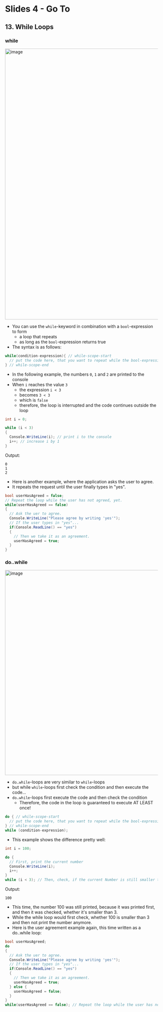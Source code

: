 # Slides 4 - Go To

## 13. While Loops
### while
<img width="893" alt="image" src="https://user-images.githubusercontent.com/7360266/135168452-01a877f2-47b4-480e-9169-e0bf70870248.png">

- You can use the `while`-keyword in combination with a `bool`-expression to form
  - a loop that repeats
  - as long as the `bool`-expression returns true
- The syntax is as follows:
```cs
while(condition-expression){ // while-scope-start
  // put the code here, that you want to repeat while the bool-expression is true
} // while-scope-end
```
- In the following example, the numbers `0`, `1` and `2` are printed to the console
- When `i` reaches the value `3`
  - the expression `i < 3` 
  - becomes `3 < 3` 
  - which is `false`
  - therefore, the loop is interrupted and the code continues outside the loop
```cs
int i = 0;

while (i < 3)
{
  Console.WriteLine(i); // print i to the console
  i++; // increase i by 1
}
```
Output:
```
0
1
2
```
- Here is another example, where the application asks the user to agree.
- It repeats the request until the user finally types in "yes".
```cs
bool userHasAgreed = false;
// Repeat the loop while the user has not agreed, yet.
while(userHasAgreed == false)
{
  // Ask the uer to agree.
  Console.WriteLine("Please agree by writing 'yes'");
  // If the user types in "yes"...
  if(Console.ReadLine() == "yes")
  {
    // Then we take it as an agreement.
    userHasAgreed = true;
  }
}
```

### do..while
<img width="676" alt="image" src="https://user-images.githubusercontent.com/7360266/135168888-ef629d4b-5567-43a5-a3a7-fd06535ecc25.png">

- `do`..`while`-loops are very similar to `while`-loops
- but while `while`-loops first check the condition and then execute the code...
- `do`..`while`-loops first execute the code and then check the condition
  - Therefore, the code in the loop is guaranteed to execute AT LEAST once!
```cs
do { // while-scope-start
  // put the code here, that you want to repeat while the bool-expression is true
} // while-scope-end 
while (condition-expression); 
```
- This example shows the difference pretty well:
```cs
int i = 100;

do {
  // First, print the current number
  Console.WriteLine(i);
  i++;
}
while (i < 3); // Then, check, if the current Number is still smaller than 3. If not, interrupt.
```

Output:
```
100
```
- This time, the number 100 was still printed, because it was printed first, and then it was checked, whether it's smaller than 3.
- While the while loop would first check, whether 100 is smaller than 3 and then not print the number anymore.
- Here is the user agreement example again, this time written as a do..while loop:
```cs
bool userHasAgreed;
do
{
  // Ask the uer to agree.
  Console.WriteLine("Please agree by writing 'yes'");
  // If the user types in "yes"...
  if(Console.ReadLine() == "yes")
  {
    // Then we take it as an agreement.
    userHasAgreed = true;
  } else {
    userHasAgreed = false;  
  }
}
while(userHasAgreed == false); // Repeat the loop while the user has not agreed, yet.
```
